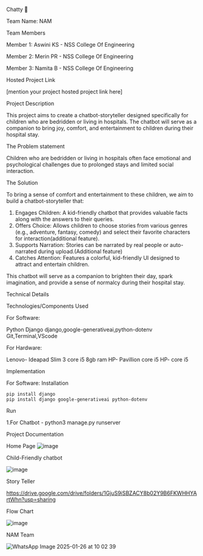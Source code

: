 Chatty 🎯 

Team Name: NAM 

Team Members

Member 1: Aswini KS - NSS College Of Engineering

Member 2: Merin PR - NSS College Of Engineering

Member 3: Namita B - NSS College Of Engineering


Hosted Project Link

[mention your project hosted project link here]

Project Description

This project aims to create a chatbot-storyteller designed specifically for children who are bedridden or living in hospitals. The chatbot will serve as a companion to bring joy, comfort, and entertainment to children during their hospital stay.

The Problem statement

Children who are bedridden or living in hospitals often face emotional and psychological challenges due to prolonged stays and limited social interaction.

The Solution

To bring a sense of comfort and entertainment to these children, we aim to build a chatbot-storyteller that:

  1. Engages Children: A kid-friendly chatbot that provides valuable facts along with the answers to their queries.
  2. Offers Choice: Allows children to choose stories from various genres (e.g., adventure, fantasy, comedy) and select their favorite characters for interaction(additional feature).
  3. Supports Narration: Stories can be narrated by real people or auto-narrated during upload.(Additional feature)
  4. Catches Attention: Features a colorful, kid-friendly UI designed to attract and entertain children.
    
   This chatbot will serve as a companion to brighten their day, spark imagination, and provide a sense of normalcy during their hospital stay.


Technical Details


Technologies/Components Used

For Software:

Python
Django
django,google-generativeai,python-dotenv
Git,Terminal,VScode

For Hardware:

Lenovo- Ideapad Slim 3 core i5 8gb ram
HP- Pavillion core i5
HP- core i5

Implementation

For Software: Installation

    pip install django
    pip install django google-generativeai python-dotenv

Run

1.For Chatbot - python3 manage.py runserver

Project Documentation

Home Page
![image](https://github.com/user-attachments/assets/db120b22-cc29-4b95-92bc-64e089c7b762)






Child-Friendly chatbot


![image](https://github.com/user-attachments/assets/399a6790-1292-4971-a9b3-ee29d7d38630)






Story Teller


https://drive.google.com/drive/folders/1GjuS9iSBZACY8b02Y9B6FKWHHYArtWhn?usp=sharing




Flow Chart


![image](https://github.com/user-attachments/assets/69b12d18-690e-4662-b62a-94f724a90f19)


NAM Team

![WhatsApp Image 2025-01-26 at 10 02 39](https://github.com/user-attachments/assets/1982745d-1b18-4f04-b55c-5e638deac210)


